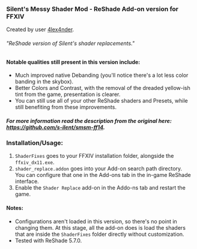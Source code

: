 ### Silent's Messy Shader Mod - ReShade Add-on version for FFXIV
Created by user [4lex4nder](https://github.com/4lex4nder).
###### "ReShade version of Silent's shader replacements."

#### Notable qualities still present in this version include:
* Much improved native Debanding (you'll notice there's a lot less color banding in the skybox).
* Better Colors and Contrast, with the removal of the dreaded yellow-ish tint from the game, presentation is clearer.
* You can still use all of your other ReShade shaders and Presets, while still benefiting from these improvements.

##### For more information read the description from the original here: <br> https://github.com/s-ilent/smsm-ff14.


### Installation/Usage:
1. `ShaderFixes` goes to your FFXIV installation folder, alongside the `ffxiv_dx11.exe`.
2. `shader_replace.addon` goes into your Add-on search path directory. <br>
You can configure that one in the Add-ons tab in the in-game ReShade interface.
3. Enable the `Shader Replace` add-on in the Addo-ns tab and restart the game.

#### Notes:
* Configurations aren't loaded in this version, so there's no point in changing them. At this stage, all the add-on does is load the shaders that are inside the `ShaderFixes` folder directly without customization.
* Tested with ReShade 5.7.0.
